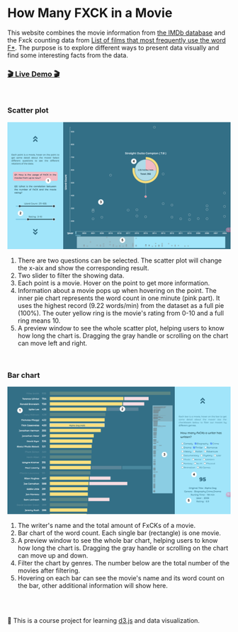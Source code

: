 # How Many FXCK in a Movie

This website combines the movie information from <a href="https://www.imdb.com/interfaces/" target="_blank">the IMDb database</a> and the Fxck counting data from <a href="https://www.kaggle.com/datasets/devrimtuner/list-of-films-that-most-frequently-use-the-word" target="_blank">List of films that most frequently use the word F*</a>. The purpose is to explore different ways to present data visually and find some interesting facts from the data.


<h3>
<a href="https://tsengyuhan.github.io/fxck-in-movie/" target="_blank">🎬 Live Demo 🎬 </a>
</h3>

</br>

### Scatter plot

![screenshot](screenshot-1.png)

1. There are two questions can be selected. The scatter plot will change the x-aix and show the corresponding result.
2. Two slider to filter the showing data.
3. Each point is a movie. Hover on the point to get more information.
4. Information about a movie pops up when hovering on the point. The inner pie chart represents the word count in one minute (pink part). It uses the highest record (9.22 words/min) from the dataset as a full pie (100%). The outer yellow ring is the movie's rating from 0-10 and a full ring means 10.
5. A preview window to see the whole scatter plot, helping users to
know how long the chart is. Dragging the gray handle or scrolling on the chart can move left and right.

</br>

### Bar chart

![screenshot](screenshot-2.png)

1. The writer's name and the total amount of FxCKs of a movie.
2. Bar chart of the word count. Each single bar (rectangle) is one movie.
3. A preview window to see the whole bar chart, helping users to know how long the chart is. Dragging the gray handle or scrolling on the chart can move up and down.
4. Filter the chart by genres. The number below are the total number of the movies after filtering.
5. Hovering on each bar can see the movie's name and its word count on the bar, other additional information will show here.

</br>
</br>


🐾 This is a course project for learning <a href="https://d3js.org/" target="_blank">d3.js</a> and data visualization.